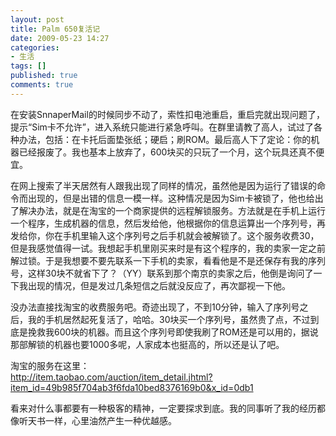 ```yaml
---
layout: post
title: Palm 650复活记
date: 2009-05-23 14:27
categories:
- 生活
tags: []
published: true
comments: true
---
```

<p><p>在安装SnnaperMail的时候同步不动了，索性扣电池重启，重启完就出现问题了，提示“Sim卡不允许”，进入系统只能进行紧急呼叫。在群里请教了高人，试过了各种办法，包括：在卡托后面垫张纸；硬启；刷ROM。最后高人下了定论：你的机器已经报废了。我也基本上放弃了，600块买的只玩了一个月，这个玩具还真不便宜。</p> <p>在网上搜索了半天居然有人跟我出现了同样的情况，虽然他是因为运行了错误的命令而出现的，但是出错的信息一模一样。这种情况是因为Sim卡被锁了，他也给出了解决办法，就是在淘宝的一个商家提供的远程解锁服务。方法就是在手机上运行一个程序，生成机器的信息，然后发给他，他根据你的信息运算出一个序列号，再发给你，你在手机里输入这个序列号之后手机就会被解锁了。这个服务收费30，但是我感觉值得一试。我想起手机里刚买来时是有这个程序的，我的卖家一定之前解过锁。于是我想要不要先联系一下手机的卖家，看看他是不是还保存有我的序列号，这样30块不就省下了？（YY）联系到那个南京的卖家之后，他倒是询问了一下我出现的情况，但是发过几条短信之后就没反应了，再次鄙视一下他。</p> <p>没办法直接找淘宝的收费服务吧。奇迹出现了，不到10分钟，输入了序列号之后，我的手机居然起死复活了，哈哈。30块买一个序列号，虽然贵了点，不过到底是挽救我600块的机器。而且这个序列号即使我刷了ROM还是可以用的，据说那部解锁的机器也要1000多呢，人家成本也挺高的，所以还是认了吧。</p> <p>淘宝的服务在这里：<br /><a title="http://item.taobao.com/auction/item_detail.jhtml?item_id=49b985f704ab3f6fda10bed8376169b0&amp;x_id=0db1" href="http://item.taobao.com/auction/item_detail.jhtml?item_id=49b985f704ab3f6fda10bed8376169b0&amp;x_id=0db1" target="_blank">http://item.taobao.com/auction/item_detail.jhtml?item_id=49b985f704ab3f6fda10bed8376169b0&amp;x_id=0db1</a></p> <p>看来对什么事都要有一种极客的精神，一定要探求到底。我的同事听了我的经历都像听天书一样，心里油然产生一种优越感。</p></p>
